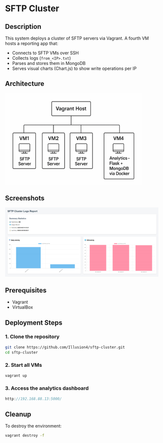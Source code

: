 # SFTP Cluster
## Description

This system deploys a cluster of SFTP servers via Vagrant. A fourth VM hosts a reporting app that:

- Connects to SFTP VMs over SSH
- Collects logs (`from_<IP>.txt`)
- Parses and stores them in MongoDB
- Serves visual charts (Chart.js) to show write operations per IP

## Architecture

[<img src="img/architecture.png" height="300"/>](img/architecture.png)
## Screenshots

![Dashboard Screenshot](img/sftp_report.jpg)

## Prerequisites

- Vagrant
- VirtualBox

## Deployment Steps

### 1. Clone the repository

```bash
git clone https://github.com/Illusion4/sftp-cluster.git
cd sftp-cluster
```

### 2. Start all VMs

```bash
vagrant up
```

### 3. Access the analytics dashboard

```cpp
http://192.168.88.13:5000/
```
## Cleanup

To destroy the environment:
```bash
vagrant destroy -f
```
